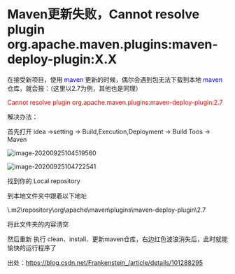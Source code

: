 # Maven更新失败，Cannot resolve plugin org.apache.maven.plugins:maven-deploy-plugin:X.X

在接受新项目，使用 <font color="blue">maven</font> 更新的时候，偶尔会遇到包无法下载到本地 <font color="blue">maven</font>  仓库，就会报：（这里以2.7为例，其他也是同理）

<font color="red">Cannot resolve plugin org.apache.maven.plugins:maven-deploy-plugin:2.7</font>

解决办法：

首先打开 idea ->setting -> Build,Execution,Deployment -> Build Toos -> Maven

![image-20200925104519560](D:\个人资料\LearnMore\知识总结\Maven\error1.png)

![image-20200925104722541](D:\个人资料\LearnMore\知识总结\Maven\error2.png)

找到你的 Local repository

到本地文件夹中跟着以下地址

\\.m2\repository\org\apache\maven\plugins\maven-deploy-plugin\2.7

将此文件夹的内容清空

然后重新 执行 clean、install、更新maven仓库，右边红色波浪消失后，此时就能愉快的运行程序了



出处：https://blog.csdn.net/Frankenstein_/article/details/101288295